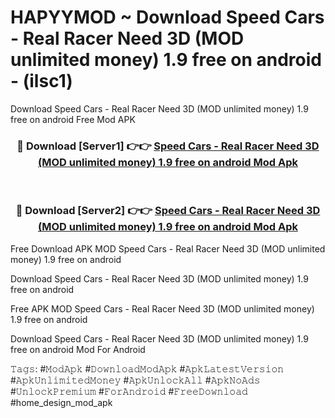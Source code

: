 # HAPYYMOD ~ Download Speed Cars - Real Racer Need 3D (MOD unlimited money) 1.9 free on android - (ilsc1)
Download Speed Cars - Real Racer Need 3D (MOD unlimited money) 1.9 free on android Free Mod APK

<div align="center">
<h3>🔴 Download [Server1] 👉👉 <a href="https://apk-comot.site?title=Speed_Cars_-_Real_Racer_Need_3D_(MOD_unlimited_money)_1.9_free_on_android">Speed Cars - Real Racer Need 3D (MOD unlimited money) 1.9 free on android Mod Apk</a></h3><br>

<h3>🔴 Download [Server2] 👉👉 <a href="https://apk-comot.site?title=Speed_Cars_-_Real_Racer_Need_3D_(MOD_unlimited_money)_1.9_free_on_android">Speed Cars - Real Racer Need 3D (MOD unlimited money) 1.9 free on android Mod Apk</a></h3>
</div>


Free Download APK MOD Speed Cars - Real Racer Need 3D (MOD unlimited money) 1.9 free on android

Download Speed Cars - Real Racer Need 3D (MOD unlimited money) 1.9 free on android 

Free APK MOD Speed Cars - Real Racer Need 3D (MOD unlimited money) 1.9 free on android 

Download Speed Cars - Real Racer Need 3D (MOD unlimited money) 1.9 free on android Mod For Android

𝚃𝚊𝚐𝚜: #𝙼𝚘𝚍𝙰𝚙𝚔 #𝙳𝚘𝚠𝚗𝚕𝚘𝚊𝚍𝙼𝚘𝚍𝙰𝚙𝚔 #𝙰𝚙𝚔𝙻𝚊𝚝𝚎𝚜𝚝𝚅𝚎𝚛𝚜𝚒𝚘𝚗 #𝙰𝚙𝚔𝚄𝚗𝚕𝚒𝚖𝚒𝚝𝚎𝚍𝙼𝚘𝚗𝚎𝚢 #𝙰𝚙𝚔𝚄𝚗𝚕𝚘𝚌𝚔𝙰𝚕𝚕 #𝙰𝚙𝚔𝙽𝚘𝙰𝚍𝚜 #𝚄𝚗𝚕𝚘𝚌𝚔𝙿𝚛𝚎𝚖𝚒𝚞𝚖 #𝙵𝚘𝚛𝙰𝚗𝚍𝚛𝚘𝚒𝚍 #𝙵𝚛𝚎𝚎𝙳𝚘𝚠𝚗𝚕𝚘𝚊𝚍 #home_design_mod_apk